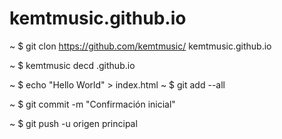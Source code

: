 # kemtmusic.github.io
~ $ git clon https://github.com/kemtmusic/ kemtmusic.github.io

~ $ kemtmusic decd .github.io

~ $ echo "Hello World" > index.html ~ $ git add --all

~ $ git commit -m "Confirmación inicial"

~ $ git push -u origen principal
